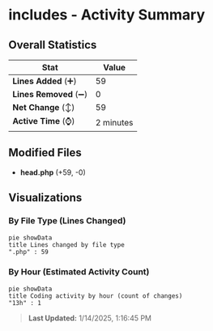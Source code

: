 # includes - Activity Summary 

## Overall Statistics

| Stat                   | Value                                                             |
| ---------------------- | ----------------------------------------------------------------- |
| **Lines Added** (➕)   | 59                                          |
| **Lines Removed** (➖) | 0                                        |
| **Net Change** (↕)    | 59                |
| **Active Time** (⌚)   | 2 minutes |


## Modified Files
- **head.php** (+59, -0)

## Visualizations

### By File Type (Lines Changed)

```mermaid
pie showData
title Lines changed by file type
".php" : 59
```

### By Hour (Estimated Activity Count)

```mermaid
pie showData
title Coding activity by hour (count of changes)
"13h" : 1
```


> **Last Updated:** 1/14/2025, 1:16:45 PM